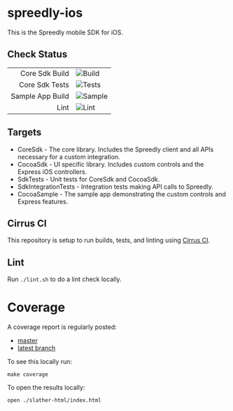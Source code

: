 # spreedly-ios

This is the Spreedly mobile SDK for iOS.

## Check Status

|  |  |
| -----:| --- | 
Core Sdk Build | ![Build](https://api.cirrus-ci.com/github/ergonlabs/spreedly-ios.svg?test=Build%20Libraries&branch=master)
Core Sdk Tests | ![Tests](https://api.cirrus-ci.com/github/ergonlabs/spreedly-ios.svg?test=Run%20Tests&branch=master)
Sample App Build | ![Sample](https://api.cirrus-ci.com/github/ergonlabs/spreedly-ios.svg?test=Build%20Sdk%20Sample&branch=master)
Lint | ![Lint](https://api.cirrus-ci.com/github/ergonlabs/spreedly-ios.svg?test=Lint%20check%20sources&branch=master)

## Targets

* CoreSdk - The core library. Includes the Spreedly client and all APIs necessary for a custom integration.
* CocoaSdk - UI specific library. Includes custom controls and the Express iOS controllers.
* SdkTests - Unit tests for CoreSdk and CocoaSdk.
* SdkIntegrationTests - Integration tests making API calls to Spreedly.
* CocoaSample - The sample app demonstrating the custom controls and Express features.

## Cirrus CI

This repository is setup to run builds, tests, and linting using [Cirrus CI](https://cirrus-ci.org/). 

## Lint

Run `./lint.sh` to do a lint check locally.

# Coverage

A coverage report is regularly posted:

* [master](https://ergonlabs.github.io/spreedly-docs/coverage/master/core-sdk/ios/index.html)
* [latest branch](https://ergonlabs.github.io/spreedly-docs/coverage/pr/core-sdk/ios/index.html)

To see this locally run:
```shell script
make coverage
```
To open the results locally:
```shell script
open ./slather-html/index.html
```
